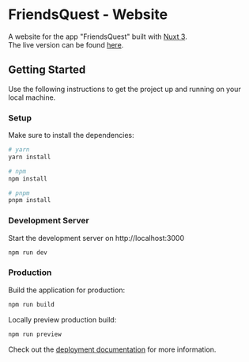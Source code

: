 # FriendsQuest - Website

A website for the app "FriendsQuest" built with [Nuxt 3](https://nuxt.com/).  
The live version can be found [here](https://friendsquest-web.netlify.app/).

## Getting Started

Use the following instructions to get the project up and running on your local machine.

### Setup

Make sure to install the dependencies:

```bash
# yarn
yarn install

# npm
npm install

# pnpm
pnpm install
```

### Development Server

Start the development server on http://localhost:3000

```bash
npm run dev
```

### Production

Build the application for production:

```bash
npm run build
```

Locally preview production build:

```bash
npm run preview
```

Check out the [deployment documentation](https://nuxt.com/docs/getting-started/deployment) for more information.
